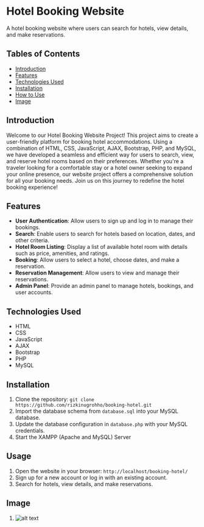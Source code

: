 # Hotel Booking Website
A hotel booking website where users can search for hotels, view details, and make reservations.

## Tables of Contents
- [Introduction](#introduction)
- [Features](#features)
- [Technologies Used](#technologies-used)
- [Installation](#installation)
- [How to Use](#usage)
- [Image](#image)

## Introduction
Welcome to our Hotel Booking Website Project! This project aims to create a user-friendly platform for booking hotel accommodations. Using a combination of HTML, CSS, JavaScript, AJAX, Bootstrap, PHP, and MySQL,
we have developed a seamless and efficient way for users to search, view, and reserve hotel rooms based on their preferences. Whether you're a traveler looking for a comfortable stay or a hotel owner seeking to
expand your online presence, our website project offers a comprehensive solution for all your booking needs. Join us on this journey to redefine the hotel booking experience!

## Features
- **User Authentication**: Allow users to sign up and log in to manage their bookings.
- **Search**: Enable users to search for hotels based on location, dates, and other criteria.
- **Hotel Room Listing**: Display a list of available hotel room with details such as price, amenities, and ratings.
- **Booking**: Allow users to select a hotel, choose dates, and make a reservation.
- **Reservation Management**: Allow users to view and manage their reservations.
- **Admin Panel**: Provide an admin panel to manage hotels, bookings, and user accounts.

## Technologies Used
- HTML
- CSS
- JavaScript
- AJAX
- Bootstrap
- PHP
- MySQL

## Installation
1. Clone the repository: `git clone https://github.com/rizkinugrohho/booking-hotel.git`
2. Import the database schema from `database.sql` into your MySQL database.
3. Update the database configuration in `database.php` with your MySQL credentials.
4. Start the XAMPP (Apache and MySQL) Server

## Usage
1. Open the website in your browser: `http://localhost/booking-hotel/`
2. Sign up for a new account or log in with an existing account.
3. Search for hotels, view details, and make reservations.

## Image
1. ![alt text](https://github.com/rizkinugrohho/booking-hotel/assets/36374356/1a820281-7b0c-43d8-9614-2e2288affb12)